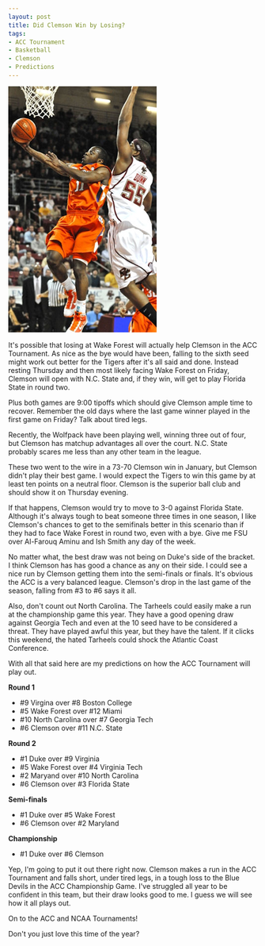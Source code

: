 ```yaml
---
layout: post
title: Did Clemson Win by Losing?
tags:
- ACC Tournament
- Basketball
- Clemson
- Predictions
---
```


![](/img/young-bc.jpg)

It's possible that losing at Wake Forest will actually help Clemson in the ACC Tournament. As nice as the bye would have been, falling to the sixth seed might work out better for the Tigers after it's all said and done. Instead resting Thursday and then most likely facing Wake Forest on Friday, Clemson will open with N.C. State and, if they win, will get to play Florida State in round two.

Plus both games are 9:00 tipoffs which should give Clemson ample time to recover. Remember the old days where the last game winner played in the first game on Friday? Talk about tired legs.

Recently, the Wolfpack have been playing well, winning three out of four, but Clemson has matchup advantages all over the court. N.C. State probably scares me less than any other team in the league.

These two went to the wire in a 73-70 Clemson win in January, but Clemson didn't play their best game. I would expect the Tigers to win this game by at least ten points on a neutral floor. Clemson is the superior ball club and should show it on Thursday evening.

If that happens, Clemson would try to move to 3-0 against Florida State. Although it's always tough to beat someone three times in one season, I like Clemson's chances to get to the semifinals better in this scenario than if they had to face Wake Forest in round two, even with a bye. Give me FSU over Al-Farouq Aminu and Ish Smith any day of the week.

No matter what, the best draw was not being on Duke's side of the bracket. I think Clemson has has good a chance as any on their side. I could see a nice run by Clemson getting them into the semi-finals or finals. It's obvious the ACC is a very balanced league. Clemson's drop in the last game of the season, falling from #3 to #6 says it all.

Also, don't count out North Carolina. The Tarheels could easily make a run at the championship game this year. They have a good opening draw against Georgia Tech and even at the 10 seed have to be considered a threat. They have played awful this year, but they have the talent. If it clicks this weekend, the hated Tarheels could shock the Atlantic Coast Conference.

With all that said here are my predictions on how the ACC Tournament will play out.

**Round 1**

* #9 Virgina over #8 Boston College
* #5 Wake Forest over #12 Miami
* #10 North Carolina over #7 Georgia Tech
* #6 Clemson over #11 N.C. State

**Round 2**

* #1 Duke over #9 Virginia
* #5 Wake Forest over #4 Virginia Tech
* #2 Maryand over #10 North Carolina
* #6 Clemson over #3 Florida State

**Semi-finals**

* #1 Duke over #5 Wake Forest
* #6 Clemson over #2 Maryland

**Championship**

* #1 Duke over #6 Clemson

Yep, I'm going to put it out there right now. Clemson makes a run in the ACC Tournament and falls short, under tired legs, in a tough loss to the Blue Devils in the ACC Championship Game. I've struggled all year to be confident in this team, but their draw looks good to me. I guess we will see how it all plays out.

On to the ACC and NCAA Tournaments!

Don't you just love this time of the year?
